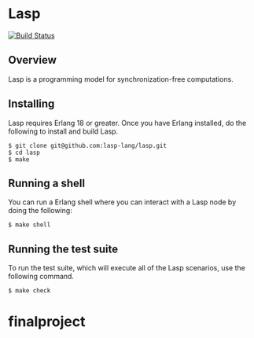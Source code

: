 Lasp
=======================================================

[![Build Status](https://travis-ci.org/lasp-lang/lasp.svg?branch=master)](https://travis-ci.org/lasp-lang/lasp)

## Overview

Lasp is a programming model for synchronization-free computations.

## Installing

Lasp requires Erlang 18 or greater.  Once you have Erlang installed, do
the following to install and build Lasp.

```
$ git clone git@github.com:lasp-lang/lasp.git
$ cd lasp
$ make
```

## Running a shell

You can run a Erlang shell where you can interact with a Lasp node by
doing the following:

```
$ make shell
```

## Running the test suite

To run the test suite, which will execute all of the Lasp scenarios, use
the following command.

```
$ make check
```
# finalproject
